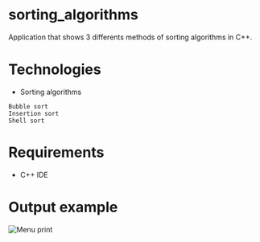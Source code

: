 # sorting_algorithms

Application that shows 3 differents methods of sorting algorithms in C++.


# Technologies

* Sorting algorithms
```
Bubble sort
Insertion sort
Shell sort
```

# Requirements

* C++ IDE

# Output example

![Menu print](sorting_algorithms/printcpp.PNG)

